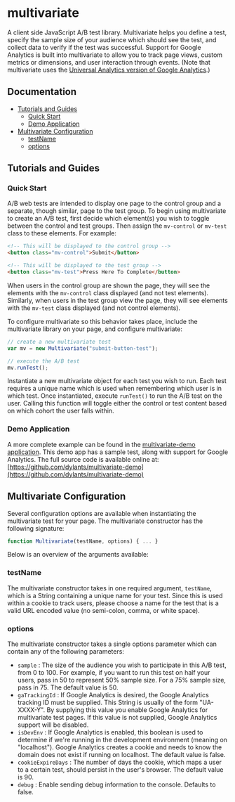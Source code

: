 # multivariate #

A client side JavaScript A/B test library. Multivariate helps you define a test, specify the sample size of your audience which should see the test, and collect data to verify if the test was successful. Support for Google Analytics is built into multivariate to allow you to track page views, custom metrics or dimensions, and user interaction through events. (Note that multivariate uses the [Universal Analytics version of Google Analytics](https://developers.google.com/analytics/devguides/collection/analyticsjs/).)

## Documentation ##

- [Tutorials and Guides](#tutorials-and-guides)
    - [Quick Start](#quick-start)
    - [Demo Application](#demo-application)
- [Multivariate Configuration](#multivariate-configuration)
    - [testName](#testname)
    - [options](#options)

## Tutorials and Guides ##

### Quick Start ###

A/B web tests are intended to display one page to the control group and a separate, though similar, page to the test group. To begin using multivariate to create an A/B test, first decide which element(s) you wish to toggle between the control and test groups. Then assign the <code>mv-control</code> or <code>mv-test</code> class to these elements.  For example:

```HTML
<!-- This will be displayed to the control group -->
<button class="mv-control">Submit</button>

<!-- This will be displayed to the test group -->
<button class="mv-test">Press Here To Complete</button>
```

When users in the control group are shown the page, they will see the elements with the <code>mv-control</code> class displayed (and not test elements). Similarly, when users in the test group view the page, they will see elements with the <code>mv-test</code> class displayed (and not control elements).

To configure multivariate so this behavior takes place, include the multivariate library on your page, and configure multivariate:

```JavaScript
// create a new multivariate test
var mv = new Multivariate("submit-button-test");

// execute the A/B test
mv.runTest();
```

Instantiate a new multivariate object for each test you wish to run. Each test requires a unique name which is used when remembering which user is in which test. Once instantiated, execute <code>runTest()</code> to run the A/B test on the user. Calling this function will toggle either the control or test content based on which cohort the user falls within.

### Demo Application ###

A more complete example can be found in the [multivariate-demo application](https://github.com/dylants/multivariate-demo). This demo app has a sample test, along with support for Google Analytics. The full source code is available online at: [https://github.com/dylants/multivariate-demo](https://github.com/dylants/multivariate-demo)

## Multivariate Configuration ##

Several configuration options are available when instantiating the multivariate test for your page. The multivariate constructor has the following signature:

```JavaScript
function Multivariate(testName, options) { ... }
```

Below is an overview of the arguments available:

### testName ###

The multivariate constructor takes in one required argument, <code>testName</code>, which is a String containing a unique name for your test. Since this is used within a cookie to track users, please choose a name for the test that is a valid URL encoded value (no semi-colon, comma, or white space).

### options ###

The multivariate constructor takes a single options parameter which can contain any of the following parameters:

- <code>sample</code> :  The size of the audience you wish to participate in this A/B test, from 0 to 100. For example, if you want to run this test on half your users, pass in 50 to represent 50% sample size. For a 75% sample size, pass in 75. The default value is 50.
- <code>gaTrackingId</code> : If Google Analytics is desired, the Google Analytics tracking ID must be supplied. This String is usually of the form "UA-XXXX-Y". By supplying this value you enable Google Analytics for multivariate test pages. If this value is not supplied, Google Analytics support will be disabled.
- <code>isDevEnv</code> : If Google Analytics is enabled, this boolean is used to determine if we're running in the development environment (meaning on "localhost"). Google Analytics creates a cookie and needs to know the domain does not exist if running on localhost. The default value is false.
- <code>cookieExpireDays</code> : The number of days the cookie, which maps a user to a certain test, should persist in the user's browser. The default value is 90.
- <code>debug</code> : Enable sending debug information to the console. Defaults to false.
